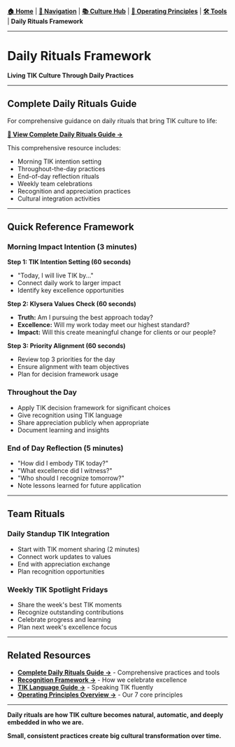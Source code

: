 **[🏠 Home](../../README.md)** | **[🧭 Navigation](../../NAVIGATION.md)** | **[📚 Culture Hub](../../Culture-Hub.md)** | **[🔧 Operating Principles](../_Overview.md)** | **[🛠️ Tools](./Quick-Reference-Cards.md)** | **Daily Rituals Framework**

---

# Daily Rituals Framework

**Living TIK Culture Through Daily Practices**

---

## Complete Daily Rituals Guide

For comprehensive guidance on daily rituals that bring TIK culture to life:

**[📖 View Complete Daily Rituals Guide →](../../Recognition-Rituals/Daily-Rituals.md)**

This comprehensive resource includes:
- Morning TIK intention setting
- Throughout-the-day practices
- End-of-day reflection rituals
- Weekly team celebrations
- Recognition and appreciation practices
- Cultural integration activities

---

## Quick Reference Framework

### Morning Impact Intention (3 minutes)

**Step 1: TIK Intention Setting (60 seconds)**
- "Today, I will live TIK by..."
- Connect daily work to larger impact
- Identify key excellence opportunities

**Step 2: Klysera Values Check (60 seconds)**
- **Truth:** Am I pursuing the best approach today?
- **Excellence:** Will my work today meet our highest standard?
- **Impact:** Will this create meaningful change for clients or our people?

**Step 3: Priority Alignment (60 seconds)**
- Review top 3 priorities for the day
- Ensure alignment with team objectives
- Plan for decision framework usage

### Throughout the Day
- Apply TIK decision framework for significant choices
- Give recognition using TIK language
- Share appreciation publicly when appropriate
- Document learning and insights

### End of Day Reflection (5 minutes)
- "How did I embody TIK today?"
- "What excellence did I witness?"
- "Who should I recognize tomorrow?"
- Note lessons learned for future application

---

## Team Rituals

### Daily Standup TIK Integration
- Start with TIK moment sharing (2 minutes)
- Connect work updates to values
- End with appreciation exchange
- Plan recognition opportunities

### Weekly TIK Spotlight Fridays
- Share the week's best TIK moments
- Recognize outstanding contributions
- Celebrate progress and learning
- Plan next week's excellence focus

---

## Related Resources

- **[Complete Daily Rituals Guide →](../../Recognition-Rituals/Daily-Rituals.md)** - Comprehensive practices and tools
- **[Recognition Framework →](../../Recognition-Rituals/Recognition-Framework.md)** - How we celebrate excellence
- **[TIK Language Guide →](./TIK-Language-Guide.md)** - Speaking TIK fluently
- **[Operating Principles Overview →](../_Overview.md)** - Our 7 core principles

---

**Daily rituals are how TIK culture becomes natural, automatic, and deeply embedded in who we are.**

**Small, consistent practices create big cultural transformation over time.**
